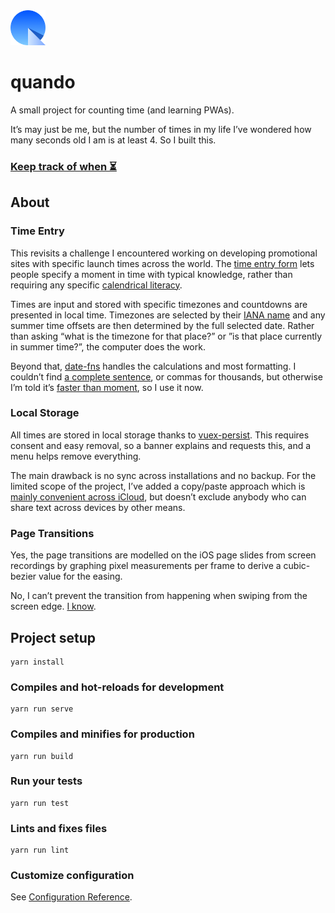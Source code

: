 <img src="public/img/icons/dial.png" width="56" alt="The quando logo, a sundial that looks like a Q">

# quando

A small project for counting time (and learning PWAs).

It’s may just be me, but the number of times in my life I’ve wondered how many seconds old I am is at least 4. So I built this.

### [Keep track of when ⏳](https://quando.netlify.app/)

## About

### Time Entry

This revisits a challenge I encountered working on developing promotional sites with specific launch times across the world. The [time entry form](https://quando.netlify.app/times/new) lets people specify a moment in time with typical knowledge, rather than requiring any specific [calendrical literacy](https://yourcalendricalfallacyis.com/).

Times are input and stored with specific timezones and countdowns are presented in local time. Timezones are selected by their [IANA name](https://en.wikipedia.org/wiki/List_of_tz_database_time_zones) and any summer time offsets are then determined by the full selected date. Rather than asking “what is the timezone for that place?” or ”is that place currently in summer time?”, the computer does the work.

Beyond that, [date-fns](https://github.com/date-fns/date-fns/tree/v2.0.0) handles the calculations and most formatting. I couldn’t find [a complete sentence](src/views/ItemSingle.vue#L135), or commas for thousands, but otherwise I’m told it’s [faster than moment](https://raygun.com/blog/moment-js-vs-date-fns/), so I use it now.

### Local Storage

All times are stored in local storage thanks to [vuex-persist](https://github.com/championswimmer/vuex-persist). This requires consent and easy removal, so a banner explains and requests this, and a menu helps remove everything.

The main drawback is no sync across installations and no backup. For the limited scope of the project, I’ve added a copy/paste approach which is [mainly convenient across iCloud](https://support.apple.com/en-us/HT209460), but doesn’t exclude anybody who can share text across devices by other means.

### Page Transitions

Yes, the page transitions are modelled on the iOS page slides from screen recordings by graphing pixel measurements per frame to derive a cubic-bezier value for the easing.

No, I can’t prevent the transition from happening when swiping from the screen edge. [I know](https://github.com/vuejs/vue-router/issues/14).


## Project setup
```
yarn install
```

### Compiles and hot-reloads for development
```
yarn run serve
```

### Compiles and minifies for production
```
yarn run build
```

### Run your tests
```
yarn run test
```

### Lints and fixes files
```
yarn run lint
```

### Customize configuration
See [Configuration Reference](https://cli.vuejs.org/config/).
